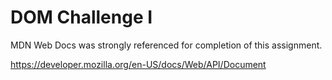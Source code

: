 # DOM Challenge I

MDN Web Docs was strongly referenced for completion of this assignment.

https://developer.mozilla.org/en-US/docs/Web/API/Document
